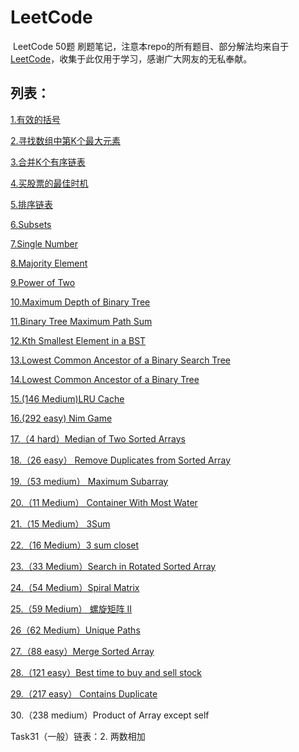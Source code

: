 # LeetCode
​		LeetCode 50题 刷题笔记，注意本repo的所有题目、部分解法均来自于[LeetCode](https://leetcode-cn.com/problemset/all/)，收集于此仅用于学习，感谢广大网友的无私奉献。

## 列表：

[1.有效的括号](https://github.com/JessonKang/LeetCode-50-/blob/master/Task%201%EF%BC%9A%E6%9C%89%E6%95%88%E7%9A%84%E6%8B%AC%E5%8F%B7.md)

[2.寻找数组中第K个最大元素](https://github.com/JessonKang/LeetCode-50-/blob/master/Task%202%EF%BC%9A215.%20%E6%95%B0%E7%BB%84%E4%B8%AD%E7%9A%84%E7%AC%ACK%E4%B8%AA%E6%9C%80%E5%A4%A7%E5%85%83%E7%B4%A0.md)

[3.合并K个有序链表](https://github.com/JessonKang/LeetCode-50-/blob/master/Task%203%EF%BC%9A23.%20%E5%90%88%E5%B9%B6K%E4%B8%AA%E6%8E%92%E5%BA%8F%E9%93%BE%E8%A1%A8.md)

[4.买股票的最佳时机](https://github.com/JessonKang/LeetCode-50-/blob/master/Task%204%EF%BC%9A122.%20%E4%B9%B0%E5%8D%96%E8%82%A1%E7%A5%A8%E7%9A%84%E6%9C%80%E4%BD%B3%E6%97%B6%E6%9C%BA%20II.md)

[5.排序链表](https://github.com/JessonKang/LeetCode-50-/blob/master/Task%205%EF%BC%9A148.%20%E6%8E%92%E5%BA%8F%E9%93%BE%E8%A1%A8.md)

[6.Subsets](https://github.com/JessonKang/LeetCode-50-/blob/master/Task%206%EF%BC%9ASubsets.md)

[7.Single Number](https://github.com/JessonKang/LeetCode-50-/blob/master/Task%207%EF%BC%9A136.%20Single%20Number.md)

[8.Majority Element](https://github.com/JessonKang/LeetCode-50-/blob/master/Task%208%EF%BC%9A169.%20Majority%20Element.md)

[9.Power of Two](https://github.com/JessonKang/LeetCode-50-/blob/master/Task%209%EF%BC%9APower%20of%20Two.md)

[10.Maximum Depth of Binary Tree](https://github.com/JessonKang/LeetCode-50-/blob/master/Task%2010%EF%BC%9A104.%20Maximum%20Depth%20of%20Binary%20Tree.md)

[11.Binary Tree Maximum Path Sum](https://github.com/JessonKang/LeetCode-50-/blob/master/Task%2011%EF%BC%9A124.%20Binary%20Tree%20Maximum%20Path%20Sum.md)

[12.Kth Smallest Element in a BST](https://github.com/JessonKang/LeetCode-50-/blob/master/Task%2012%EF%BC%9A230.%20Kth%20Smallest%20Element%20in%20a%20BST.md)

[13.Lowest Common Ancestor of a Binary Search Tree](https://github.com/JessonKang/LeetCode-50-/blob/master/task%2013-50/Task%2013%EF%BC%9A235.%20Lowest%20Common%20Ancestor%20of%20a%20Binary%20Search%20Tree.md)

[14.Lowest Common Ancestor of a Binary Tree](https://github.com/JessonKang/LeetCode-50-/blob/master/task%2013-50/Task%2014%EF%BC%9A236.%20Lowest%20Common%20Ancestor%20of%20a%20Binary%20Tree.md)

[15.(146 Medium)LRU Cache](https://github.com/JessonKang/LeetCode-50-/blob/master/task%2013-50/task%2015%EF%BC%88M%EF%BC%89%EF%BC%9A%20146.%20LRU%20Cache.md)

[16.(292 easy) Nim Game](https://github.com/JessonKang/LeetCode-50-/blob/master/task%2013-50/Task%2016%EF%BC%9A292.%20Nim%20Game.md)

[17.（4 hard）Median of Two Sorted Arrays](https://github.com/JessonKang/LeetCode-50-/blob/master/task%2013-50/Task%2017%EF%BC%9A4.%20Median%20of%20Two%20Sorted%20Arrays.md)

[18.（26 easy） Remove Duplicates from Sorted Array](https://github.com/JessonKang/LeetCode-50-/blob/master/task%2013-50/Task%2018%EF%BC%9A26.%EF%BC%88easy%EF%BC%89%20Remove%20Duplicates%20from%20Sorted%20Array.md)

[19.（53 medium） Maximum Subarray](https://github.com/JessonKang/LeetCode-50-/blob/master/task%2013-50/Task%2019%EF%BC%9A53.%20Maximum%20Subarray.md)

[20.（11 Medium） Container With Most Water](https://github.com/JessonKang/LeetCode-50-/blob/master/task%2013-50/Task%2020%EF%BC%9A11.%EF%BC%88Medium%EF%BC%89%20Container%20With%20Most%20Water.md)

[21.（15 Medium） 3Sum](https://github.com/JessonKang/LeetCode-50-/blob/master/task%2013-50/Task%2021%EF%BC%9A15.%EF%BC%88Medium%EF%BC%89%203Sum.md)

[22.（16 Medium）3 sum closet](https://github.com/JessonKang/LeetCode-50-/blob/master/task%2013-50/Task%2022%EF%BC%9A16.%203Sum%20Closest.md) 

[23.（33 Medium）Search in Rotated Sorted Array](https://github.com/JessonKang/LeetCode-50-/blob/master/task%2013-50/Task%2023%EF%BC%9A%20%EF%BC%88Medium%EF%BC%8933.%20Search%20in%20Rotated%20Sorted%20Array.md)

[24.（54 Medium）Spiral Matrix](https://github.com/JessonKang/LeetCode-50-/blob/master/task%2013-50/Task%2024%EF%BC%9A54.%20Spiral%20Matrix.md)

[25.（59 Medium） 螺旋矩阵 II](https://github.com/JessonKang/LeetCode-50-/blob/master/task%2013-50/Task%2025%EF%BC%9A59.%20%E8%9E%BA%E6%97%8B%E7%9F%A9%E9%98%B5%20II.md)

[26（62 Medium）Unique Paths](https://github.com/JessonKang/LeetCode-50-/blob/master/task%2013-50/Task%2026%EF%BC%9A62.%20Unique%20Paths.md)

[27.（88 easy）Merge Sorted Array](https://github.com/JessonKang/LeetCode-50-/blob/master/task%2013-50/Task%2027%EF%BC%9A88.%20Merge%20Sorted%20Array.md)

[28.（121 easy）Best time to buy and sell stock](https://github.com/JessonKang/LeetCode-50-/blob/master/task%2013-50/Task%2028%EF%BC%9A121.%20Best%20Time%20to%20Buy%20and%20Sell%20Stock.md)

[29.（217 easy） Contains Duplicate](https://github.com/JessonKang/LeetCode-50-/blob/master/task%2013-50/Task%2029%EF%BC%9A217.%20Contains%20Duplicate.md)

30.（238 medium）Product of Array except self

Task31（一般）链表：2. 两数相加

